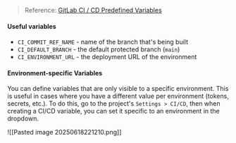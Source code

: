 > Reference: [GitLab CI / CD Predefined Variables](https://docs.gitlab.com/ci/variables/predefined_variables/)

#### Useful variables
- `CI_COMMIT_REF_NAME` - name of the branch that's being built
- `CI_DEFAULT_BRANCH` - the default protected branch (`main`)
- `CI_ENVIRONMENT_URL` - the deployment URL of the environment

#### Environment-specific Variables
You can define variables that are only visible to a specific environment. This is useful in cases where you have a different value per environment (tokens, secrets, etc.). To do this, go to the project's `Settings > CI/CD`, then when creating a CI/CD variable, you can set it specific to an environment in the dropdown.

![[Pasted image 20250618221210.png]]

